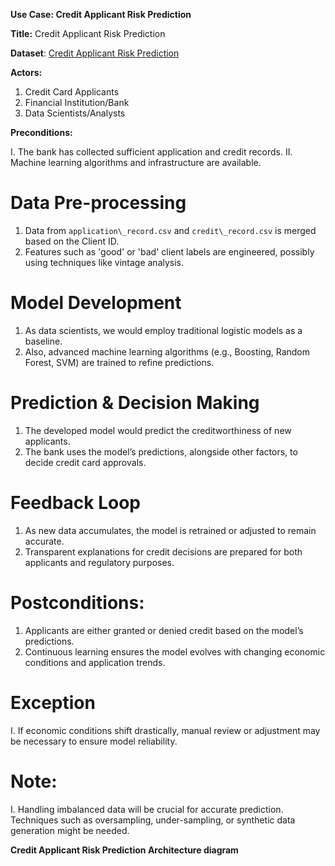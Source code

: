 **Use Case: Credit Applicant Risk Prediction** 

**Title:** Credit Applicant Risk Prediction 

**Dataset**: [Credit Applicant Risk Prediction](https://www.kaggle.com/datasets/rikdifos/credit-card-approval-prediction)[ ](https://www.kaggle.com/datasets/rikdifos/credit-card-approval-prediction)



**Actors:** 

1. Credit Card Applicants 
1. Financial Institution/Bank 
1. Data Scientists/Analysts 



**Preconditions:** 

I. The bank has collected sufficient application and credit records. II. Machine learning algorithms and infrastructure are available. 


# **Data Pre-processing** 
1. Data from `application\_record.csv` and `credit\_record.csv` is merged based on the Client ID. 
1. Features such as 'good' or 'bad' client labels are engineered, possibly using techniques like vintage analysis. 
# **Model Development** 
1. As data scientists, we would employ traditional logistic models as a baseline. 
1. Also, advanced machine learning algorithms (e.g., Boosting, Random Forest, SVM) are trained to refine predictions. 


# **Prediction & Decision Making** 
1. The developed model would predict the creditworthiness of new applicants. 
1. The bank uses the model’s predictions, alongside other factors, to decide credit card approvals. 


# **Feedback Loop** 
1. As new data accumulates, the model is retrained or adjusted to remain accurate. 
1. Transparent explanations for credit decisions are prepared for both applicants and regulatory purposes. 



# **Postconditions:** 

1. Applicants are either granted or denied credit based on the model’s predictions. 
1. Continuous learning ensures the model evolves with changing economic conditions and application trends. 


# **Exception** 
I. 	If economic conditions shift drastically, manual review or adjustment may be necessary to ensure model reliability. 



# **Note:** 

I. 	Handling imbalanced data will be crucial for accurate prediction. Techniques such as oversampling, under-sampling, or synthetic data generation might be needed. 







**Credit Applicant Risk Prediction Architecture diagram** 


